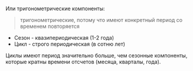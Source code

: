 Или тригонометрические компоненты:

> тригонометрические, потому что имеют конкретный период со временем повторяется


- Сезон - квазипериодическая (1-2 года)
- Цикл - строго периодическая (в сотню лет)

Циклы имеют период значительно больше, чем сезонные компоненты, которые кратны времени отсчетов (месяца, кварталы, года).